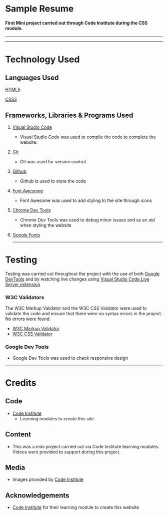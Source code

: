 # Sample Resume
#### First Mini project carried out through Code Institute during the CSS module.
---

---
# Technology Used

## Languages Used
[HTML5](https://en.wikipedia.org/wiki/HTML5)

[CSS3](https://en.wikipedia.org/wiki/CSS)

## Frameworks, Libraries & Programs Used
1. [Visual Studio Code](https://code.visualstudio.com/)
    * Visual Studio Code was used to complie the code to complete the website.
2. [Git](https://git-scm.com/)
    * Git was used for version control
3. [Github](https://github.com/)
    * Github is used to store the code
4. [Font Awesome](https://fontawesome.com/icons)
    * Font Awesome was used to add styling to the site through icons
5. [Chrome Dev Tools](https://developer.chrome.com/docs/devtools/)
    * Chrome Dev Tools was used to debug minor issues and as an aid when styling the website
6. [Google Fonts](https://fonts.google.com/)

    ---
# Testing
Testing was carried out throughout the project with the use of both [Google DevTools](https://developer.chrome.com/docs/devtools) and by watching live changes using [Visual Studio Code Live Server extension](https://marketplace.visualstudio.com/items?itemName=ms-vscode.live-server)

### W3C Validators
The W3C Markup Validator and the W3C CSS Validator were used to validate the code and ensure that there were no syntax errors in the project. No errors were found.

* [W3C Markup Validator](https://validator.w3.org/)
* [W3C CSS Validator](https://validator.w3.org/)

### Google Dev Tools
* Google Dev Tools was used to check responsive design

---
# Credits

## Code

* [Code Institute](https://codeinstitute.net/nl/)
    * Learning modules to create this site

## Content

* This was a mini project carried out via Code Institute learning modules. Videos were provided to support during this project.

## Media

* Images provided by [Code Institute](https://codeinstitute.net/nl/)

## Acknowledgements
* [Code Institute](https://codeinstitute.net/nl/) for their learning module to create this website